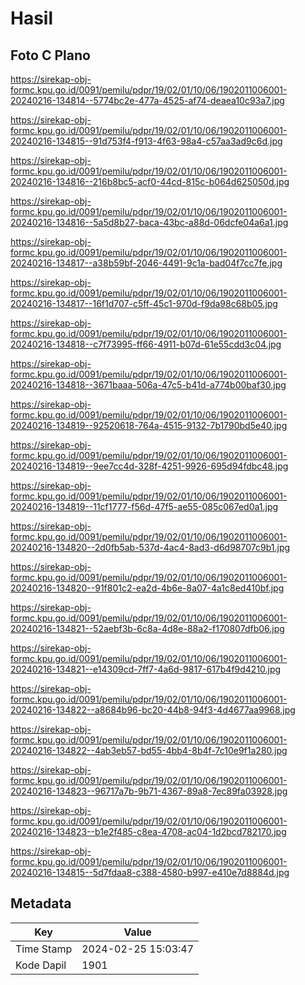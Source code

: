 # Hasil

## Foto C Plano

https://sirekap-obj-formc.kpu.go.id/0091/pemilu/pdpr/19/02/01/10/06/1902011006001-20240216-134814--5774bc2e-477a-4525-af74-deaea10c93a7.jpg

https://sirekap-obj-formc.kpu.go.id/0091/pemilu/pdpr/19/02/01/10/06/1902011006001-20240216-134815--91d753f4-f913-4f63-98a4-c57aa3ad9c6d.jpg

https://sirekap-obj-formc.kpu.go.id/0091/pemilu/pdpr/19/02/01/10/06/1902011006001-20240216-134816--216b8bc5-acf0-44cd-815c-b064d625050d.jpg

https://sirekap-obj-formc.kpu.go.id/0091/pemilu/pdpr/19/02/01/10/06/1902011006001-20240216-134816--5a5d8b27-baca-43bc-a88d-06dcfe04a6a1.jpg

https://sirekap-obj-formc.kpu.go.id/0091/pemilu/pdpr/19/02/01/10/06/1902011006001-20240216-134817--a38b59bf-2046-4491-9c1a-bad04f7cc7fe.jpg

https://sirekap-obj-formc.kpu.go.id/0091/pemilu/pdpr/19/02/01/10/06/1902011006001-20240216-134817--16f1d707-c5ff-45c1-970d-f9da98c68b05.jpg

https://sirekap-obj-formc.kpu.go.id/0091/pemilu/pdpr/19/02/01/10/06/1902011006001-20240216-134818--c7f73995-ff66-4911-b07d-61e55cdd3c04.jpg

https://sirekap-obj-formc.kpu.go.id/0091/pemilu/pdpr/19/02/01/10/06/1902011006001-20240216-134818--3671baaa-506a-47c5-b41d-a774b00baf30.jpg

https://sirekap-obj-formc.kpu.go.id/0091/pemilu/pdpr/19/02/01/10/06/1902011006001-20240216-134819--92520618-764a-4515-9132-7b1790bd5e40.jpg

https://sirekap-obj-formc.kpu.go.id/0091/pemilu/pdpr/19/02/01/10/06/1902011006001-20240216-134819--9ee7cc4d-328f-4251-9926-695d94fdbc48.jpg

https://sirekap-obj-formc.kpu.go.id/0091/pemilu/pdpr/19/02/01/10/06/1902011006001-20240216-134819--11cf1777-f56d-47f5-ae55-085c067ed0a1.jpg

https://sirekap-obj-formc.kpu.go.id/0091/pemilu/pdpr/19/02/01/10/06/1902011006001-20240216-134820--2d0fb5ab-537d-4ac4-8ad3-d6d98707c9b1.jpg

https://sirekap-obj-formc.kpu.go.id/0091/pemilu/pdpr/19/02/01/10/06/1902011006001-20240216-134820--91f801c2-ea2d-4b6e-8a07-4a1c8ed410bf.jpg

https://sirekap-obj-formc.kpu.go.id/0091/pemilu/pdpr/19/02/01/10/06/1902011006001-20240216-134821--52aebf3b-6c8a-4d8e-88a2-f170807dfb06.jpg

https://sirekap-obj-formc.kpu.go.id/0091/pemilu/pdpr/19/02/01/10/06/1902011006001-20240216-134821--e14309cd-7ff7-4a6d-9817-617b4f9d4210.jpg

https://sirekap-obj-formc.kpu.go.id/0091/pemilu/pdpr/19/02/01/10/06/1902011006001-20240216-134822--a8684b96-bc20-44b8-94f3-4d4677aa9968.jpg

https://sirekap-obj-formc.kpu.go.id/0091/pemilu/pdpr/19/02/01/10/06/1902011006001-20240216-134822--4ab3eb57-bd55-4bb4-8b4f-7c10e9f1a280.jpg

https://sirekap-obj-formc.kpu.go.id/0091/pemilu/pdpr/19/02/01/10/06/1902011006001-20240216-134823--96717a7b-9b71-4367-89a8-7ec89fa03928.jpg

https://sirekap-obj-formc.kpu.go.id/0091/pemilu/pdpr/19/02/01/10/06/1902011006001-20240216-134823--b1e2f485-c8ea-4708-ac04-1d2bcd782170.jpg

https://sirekap-obj-formc.kpu.go.id/0091/pemilu/pdpr/19/02/01/10/06/1902011006001-20240216-134815--5d7fdaa8-c388-4580-b997-e410e7d8884d.jpg


## Metadata

| Key        | Value               |
| ---------- | ------------------- |
| Time Stamp | 2024-02-25 15:03:47 |
| Kode Dapil | 1901                |



